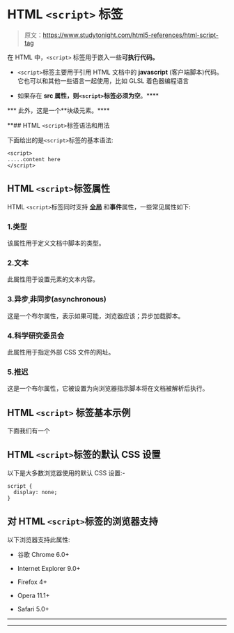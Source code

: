 # HTML `<script>` 标签

> 原文：<https://www.studytonight.com/html5-references/html-script-tag>

在 HTML 中，`<script>` 标签用于嵌入一些**可执行代码。**

*   `<script>`标签主要用于引用 HTML 文档中的 **javascript** (客户端脚本)代码。它也可以和其他一些语言一起使用，比如 GLSL 着色器编程语言

*   如果存在 **src 属性，则`<script>`标签必须为空**。****

***   此外，这是一个**块级元素。**** 

 **## HTML `<script>`标签语法和用法

下面给出的是`<script>`标签的基本语法:

```
<script>
.....content here
</script>
```

## HTML `<script>`标签属性

HTML `<script>`标签同时支持 [**全局**](https://www.studytonight.com/html-5-references/html5global-attributes) 和**事件**属性，一些常见属性如下:

### 1.类型

该属性用于定义文档中脚本的类型。

### 2.文本

此属性用于设置元素的文本内容。

### 3.异步ˌ非同步(asynchronous)

这是一个布尔属性，表示如果可能，浏览器应该；异步加载脚本。

### 4.科学研究委员会

此属性用于指定外部 CSS 文件的网址。

### 5.推迟

这是一个布尔属性，它被设置为向浏览器指示脚本将在文档被解析后执行。

## HTML `<script>` 标签基本示例

下面我们有一个

## HTML `<script>`标签的默认 CSS 设置

以下是大多数浏览器使用的默认 CSS 设置:-

```
script {
  display: none;
}
```

## 对 HTML `<script>`标签的浏览器支持

以下浏览器支持此属性:

*   谷歌 Chrome 6.0+

*   Internet Explorer 9.0+

*   Firefox 4+

*   Opera 11.1+

*   Safari 5.0+

* * *

* * ***